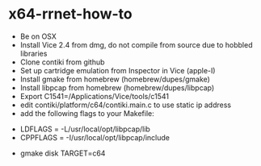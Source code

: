 # x64-rrnet-how-to

- Be on OSX
- Install Vice 2.4 from dmg, do not compile from source due to hobbled libraries
- Clone contiki from github
- Set up cartridge emulation from Inspector in Vice (apple-I)
- Install gmake from homebrew (homebrew/dupes/gmake)
- Install libpcap from homebrew (homebrew/dupes/libpcap)
- Export C1541=/Applications/Vice/tools/c1541
- edit contiki/platform/c64/contiki.main.c to use static ip address
- add the following flags to your Makefile:
* LDFLAGS = -L/usr/local/opt/libpcap/lib
* CPPFLAGS = -I/usr/local/opt/libpcap/include
- gmake disk TARGET=c64
